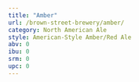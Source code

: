 ```yaml
---
title: "Amber"
url: /brown-street-brewery/amber/
category: North American Ale
style: American-Style Amber/Red Ale
abv: 0
ibu: 0
srm: 0
upc: 0
---
```


